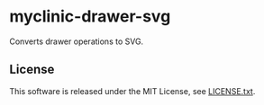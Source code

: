 # myclinic-drawer-svg

Converts drawer operations to SVG.

## License
This software is released under the MIT License, see [LICENSE.txt](LICENSE.txt).
